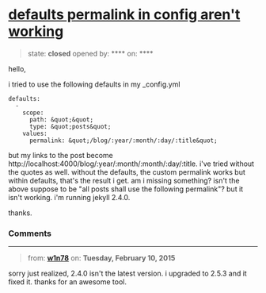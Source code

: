 # [defaults permalink in config aren&#x27;t working](https://github.com/jekyll/jekyll-help/issues/270)

> state: **closed** opened by: **** on: ****

hello,

i tried to use the following defaults in my _config.yml

    defaults:
      -
        scope:
          path: &quot;&quot;
          type: &quot;posts&quot;
        values:
          permalink: &quot;/blog/:year/:month/:day/:title&quot;

but my links to the post become http://localhost:4000/blog/:year/:month/:month/:day/:title. i&#x27;ve tried without the quotes as well. without the defaults, the custom permalink works but within defaults, that&#x27;s the result i get. am i missing something? isn&#x27;t the above suppose to be &quot;all posts shall use the following permalink&quot;? but it isn&#x27;t working. i&#x27;m running jekyll 2.4.0.

thanks.

### Comments

---
> from: [**w1n78**](https://github.com/jekyll/jekyll-help/issues/270#issuecomment-73822746) on: **Tuesday, February 10, 2015**

sorry just realized, 2.4.0 isn&#x27;t the latest version. i upgraded to 2.5.3 and it fixed it. thanks for an awesome tool.
